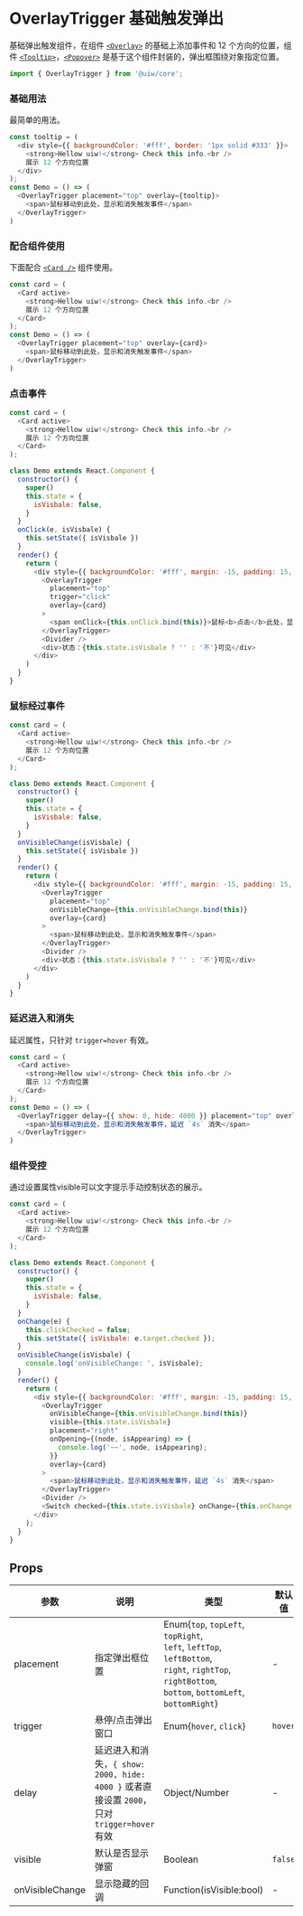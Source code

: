 OverlayTrigger 基础触发弹出
===

基础弹出触发组件，在组件 [`<Overlay>`](/components/overlay) 的基础上添加事件和 12 个方向的位置，组件 [`<Tooltip>`](/components/tooltip)，[`<Popover>`](/components/popover) 是基于这个组件封装的，弹出框围绕对象指定位置。

```jsx
import { OverlayTrigger } from '@uiw/core';
```

### 基础用法

<!--DemoStart--> 
最简单的用法。
```js
const tooltip = (
  <div style={{ backgroundColor: '#fff', border: '1px solid #333' }}>
    <strong>Hellow uiw!</strong> Check this info.<br />
    展示 12 个方向位置
  </div>
);
const Demo = () => (
  <OverlayTrigger placement="top" overlay={tooltip}>
    <span>鼠标移动到此处，显示和消失触发事件</span>
  </OverlayTrigger>
)
```
<!--End-->

### 配合组件使用

下面配合 [`<Card />`](/components/card) 组件使用。

<!--DemoStart--> 
```js
const card = (
  <Card active>
    <strong>Hellow uiw!</strong> Check this info.<br />
    展示 12 个方向位置
  </Card>
);
const Demo = () => (
  <OverlayTrigger placement="top" overlay={card}>
    <span>鼠标移动到此处，显示和消失触发事件</span>
  </OverlayTrigger>
)
```
<!--End-->

### 点击事件

<!--DemoStart--> 
```js
const card = (
  <Card active>
    <strong>Hellow uiw!</strong> Check this info.<br />
    展示 12 个方向位置
  </Card>
);

class Demo extends React.Component {
  constructor() {
    super()
    this.state = {
      isVisbale: false,
    }
  }
  onClick(e, isVisbale) {
    this.setState({ isVisbale })
  }
  render() {
    return (
      <div style={{ backgroundColor: '#fff', margin: -15, padding: 15, borderRadius: '5px 5px 0 0' }}>
        <OverlayTrigger
          placement="top"
          trigger="click"
          overlay={card}
        >
          <span onClick={this.onClick.bind(this)}>鼠标<b>点击</b>此处，显示和消失触发子组件事件</span>
        </OverlayTrigger>
        <Divider />
        <div>状态：{this.state.isVisbale ? '' : '不'}可见</div>
      </div>
    )
  }
}
```
<!--End-->

### 鼠标经过事件

<!--DemoStart--> 
```js
const card = (
  <Card active>
    <strong>Hellow uiw!</strong> Check this info.<br />
    展示 12 个方向位置
  </Card>
);

class Demo extends React.Component {
  constructor() {
    super()
    this.state = {
      isVisbale: false,
    }
  }
  onVisibleChange(isVisbale) {
    this.setState({ isVisbale })
  }
  render() {
    return (
      <div style={{ backgroundColor: '#fff', margin: -15, padding: 15, borderRadius: '5px 5px 0 0' }}>
        <OverlayTrigger
          placement="top"
          onVisibleChange={this.onVisibleChange.bind(this)}
          overlay={card}
        >
          <span>鼠标移动到此处，显示和消失触发事件</span>
        </OverlayTrigger>
        <Divider />
        <div>状态：{this.state.isVisbale ? '' : '不'}可见</div>
      </div>
    )
  }
}
```
<!--End-->


### 延迟进入和消失

延迟属性，只针对 `trigger=hover` 有效。

<!--DemoStart--> 
```js
const card = (
  <Card active>
    <strong>Hellow uiw!</strong> Check this info.<br />
    展示 12 个方向位置
  </Card>
);
const Demo = () => (
  <OverlayTrigger delay={{ show: 0, hide: 4000 }} placement="top" overlay={card}>
    <span>鼠标移动到此处，显示和消失触发事件，延迟 `4s` 消失</span>
  </OverlayTrigger>
)
```
<!--End-->


### 组件受控

通过设置属性visible可以文字提示手动控制状态的展示。

<!--DemoStart--> 
```js
const card = (
  <Card active>
    <strong>Hellow uiw!</strong> Check this info.<br />
    展示 12 个方向位置
  </Card>
);

class Demo extends React.Component {
  constructor() {
    super()
    this.state = {
      isVisbale: false,
    }
  }
  onChange(e) {
    this.clickChecked = false;
    this.setState({ isVisbale: e.target.checked });
  }
  onVisibleChange(isVisbale) {
    console.log('onVisibleChange: ', isVisbale);
  }
  render() {
    return (
      <div style={{ backgroundColor: '#fff', margin: -15, padding: 15, borderRadius: '5px 5px 0 0' }}>
        <OverlayTrigger
          onVisibleChange={this.onVisibleChange.bind(this)}
          visible={this.state.isVisbale}
          placement="right"
          onOpening={(node, isAppearing) => {
            console.log('~~', node, isAppearing);
          }}
          overlay={card}
        >
          <span>鼠标移动到此处，显示和消失触发事件，延迟 `4s` 消失</span>
        </OverlayTrigger>
        <Divider />
        <Switch checked={this.state.isVisbale} onChange={this.onChange.bind(this)} />
      </div>
    );
  }
}
```
<!--End-->

## Props

| 参数 | 说明 | 类型 | 默认值 |
|--------- |-------- |--------- |-------- |
| placement | 指定弹出框位置 | Enum{`top`, `topLeft`, `topRight`,<br /> `left`, `leftTop`, `leftBottom`,<br /> `right`, `rightTop`, `rightBottom`,<br /> `bottom`, `bottomLeft`, `bottomRight`} | - |
| trigger | 悬停/点击弹出窗口 | Enum{`hover`, `click`} | `hover` |
| delay | 延迟进入和消失，`{ show: 2000, hide: 4000 }` 或者直接设置 `2000`，只对 `trigger=hover` 有效 | Object/Number | - |
| visible | 默认是否显示弹窗 | Boolean | `false` |
| onVisibleChange | 显示隐藏的回调 | Function(isVisible:bool) | - |